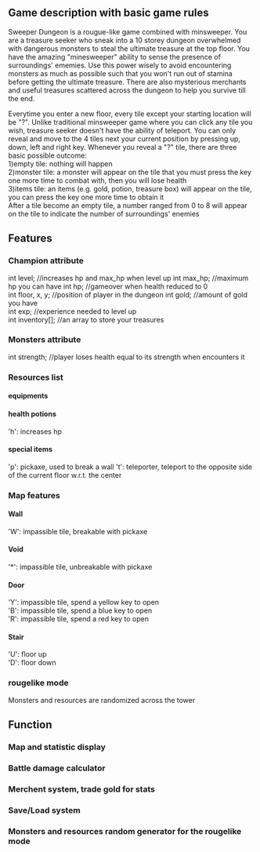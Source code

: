 ## Game description with basic game rules
Sweeper Dungeon is a rougue-like game combined with minsweeper. You are a treasure seeker who sneak into a 10 storey dungeon overwhelmed with dangerous monsters to steal the ultimate treasure at the top floor. You have the amazing "minesweeper" ability to sense the presence of surroundings'  ememies. Use this power wisely to avoid encountering monsters as much as possible such that you won't run out of stamina before getting the ultimate treasure. There are also mysterious merchants and useful treasures scattered across the dungeon to help you survive  till the end.

Everytime you enter a new floor, every tile except your starting location will be "?". Unlike traditional minsweeper game where you can click any tile you wish, treasure seeker doesn't have the ability of teleport. You can only reveal and move to the 4 tiles next your current position by pressing up, down, left and right key. Whenever you reveal a "?" tile, there are three basic possible outcome:  
1)empty tile: nothing will happen  
2)monster tile: a monster will appear on the tile that you must press the key one more time to combat with, then you will lose health  
3)items tile: an items (e.g. gold, potion, treasure box) will appear on the tile, you can press the key one more time to obtain it  
After a tile become an empty tile, a number ranged from 0 to 8 will appear on the tile to indicate the number of surroundings' enemies
## Features
### Champion attribute
int level; //increases hp and max_hp when level up
int max_hp; //maximum hp you can have
int hp; //gameover when health reduced to 0  
int floor, x, y; //position of player in the dungeon
int gold; //amount of gold you have  
int exp; //experience needed to level up  
int inventory[]; //an array to store your treasures
### Monsters attribute
int strength; //player loses health equal to its strength when encounters it

### Resources list
#### equipments 
#### health potions
'h': increases hp
#### special items
'p': pickaxe, used to break a wall
't': teleporter, teleport to the opposite side of the current floor w.r.t. the center
### Map features
#### Wall
'W': impassible tile, breakable with pickaxe
#### Void
'\*': impassible tile, unbreakable with pickaxe
#### Door
'Y': impassible tile, spend a yellow key to open  
'B': impassible tile, spend a blue key to open  
'R': impassible tile, spend a red key to open  
#### Stair
'U': floor up  
'D': floor down  
### rougelike mode
Monsters and resources are randomized across the tower
## Function
### Map and statistic display
### Battle damage calculator
### Merchent system, trade gold for stats
### Save/Load system
### Monsters and resources random generator for the rougelike mode
